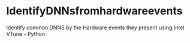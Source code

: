 # IdentifyDNNsfromhardwareevents
Identify common DNNS by the Hardware events they present using Intel VTune - Python
